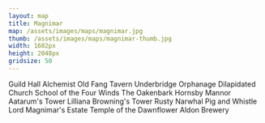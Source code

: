 ```yaml
---
layout: map
title: Magnimar
map: /assets/images/maps/magnimar.jpg
thumb: /assets/images/maps/magnimar-thumb.jpg
width: 1602px
height: 2048px
gridsize: 50
---
```

<span class="--left" style="top:1217px;left:1250px;">Guild Hall</span>
<span class="--left venalis" style="top:1288px;left:1279px;">Alchemist</span>
<span class="--right" style="top:958px;left:786px;">Old Fang Tavern</span>
<span class="--left moonfeather" style="top:1576px;left:337px;">Underbridge Orphanage</span>
<span class="--left" style="top:1657px;left:322px;">Dilapidated Church</span>
<span class="--right pring" style="top:337px;left:700px;">School of the Four Winds</span>
<span class="hidden --right venalis" style="top:1136px;left:1016px;">The Oakenbark</span>
<span class="--right zaradae" style="top:151px;left:711px;">Hornsby Mannor</span>
<span class="hidden --right" style="top:1428px;left:1049px;">Aatarum's Tower</span>
<span class="--right" style="top:1428px;left:972px;">Lilliana Browning's Tower</span>
<span class="--right stannis" style="top:1753px;left:967px;">Rusty Narwhal</span>
<span class="--right stannis" style="top:1543px;left:853px;">Pig and Whistle</span>
<span class="--right" style="top:105px;left:808px;">Lord Magnimar's Estate</span>
<span class="--right" style="top:410px;left:661px;">Temple of the Dawnflower</span>
<span class="--right stannis" style="top:1114px;left:678px;">Aldon Brewery</span>
